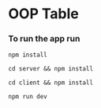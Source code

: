 # OOP Table

### To run the app run

```
npm install

cd server && npm install

cd client && npm install

npm run dev
```
